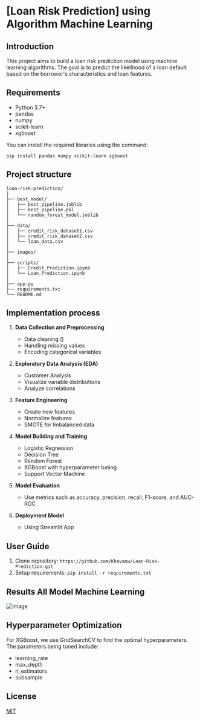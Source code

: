 # [Loan Risk Prediction] using Algorithm Machine Learning

## Introduction
This project aims to build a loan risk prediction model using machine learning algorithms. The goal is to predict the likelihood of a loan default based on the borrower's characteristics and loan features.

## Requirements
- Python 3.7+
- pandas
- numpy
- scikit-learn
- xgboost

You can install the required libraries using the command:

```pip install pandas numpy scikit-learn xgboost```

## Project structure
```
loan-risk-prediction/
│
├── best_model/
│   ├── best_pipeline.joblib  
│   ├── best_pipeline.pkl
│   └── random_forest_model.joblib
│
├── data/
│   ├── credit_risk_dataset1.csv
│   ├── credit_risk_dataset2.csv
│   └── loan_data.csv
│
├── images/
│
├── scripts/
│   ├── Credit_Prediction.ipynb
│   └── Loan_Prediction.ipynb
│
├── app.py
├── requirements.txt
└── README.md
```



## Implementation process

1. **Data Collection and Preprocessing**
   - Data cleaning ()
   - Handling missing values
   - Encoding categorical variables

2. **Exploratory Data Analysis (EDA)**
   - Customer Analysis
   - Visualize variable distributions
   - Analyze correlations

3. **Feature Engineering**
   - Create new features
   - Normalize features
   - SMOTE for Imbalanced data

4. **Model Building and Training**
   - Logistic Regression
   - Decision Tree
   - Random Forest
   - XGBoost with hyperparameter tuning
   - Support Vector Machine

5. **Model Evaluation**
   - Use metrics such as accuracy, precision, recall, F1-score, and AUC-ROC
  
6. **Deployment Model**
   - Using Streamlit App

## User Guide

1. Clone repository: 
```https://github.com/Khavanw/Loan-Risk-Prediction.git```
2. Setup requirements:
```pip install -r requirements.txt```

## Results All Model Machine Learning

![image](https://github.com/user-attachments/assets/a4361fd0-3ee8-4190-b1b1-57c0c95c1985)

## Hyperparameter Optimization
For XGBoost, we use GridSearchCV to find the optimal hyperparameters. The parameters being tuned include:
- learning_rate
- max_depth
- n_estimators
- subsample


## License
[MIT](https://choosealicense.com/licenses/mit/)
